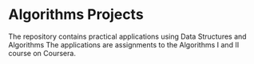 # Algorithms Projects

The repository contains practical applications using Data Structures and Algorithms
The applications are assignments to the Algorithms I and II course on Coursera.
